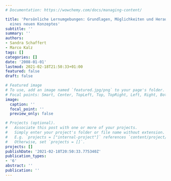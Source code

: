 ```yaml
---
# Documentation: https://wowchemy.com/docs/managing-content/

title: 'Persönliche Lernumgebungen: Grundlagen, Möglichkeiten und Herausforderungen
  eines neuen Konzeptes'
subtitle: ''
summary: ''
authors:
- Sandra Schaffert
- Marco Kalz
tags: []
categories: []
date: '2008-01-01'
lastmod: 2021-02-18T21:50:33+01:00
featured: false
draft: false

# Featured image
# To use, add an image named `featured.jpg/png` to your page's folder.
# Focal points: Smart, Center, TopLeft, Top, TopRight, Left, Right, BottomLeft, Bottom, BottomRight.
image:
  caption: ''
  focal_point: ''
  preview_only: false

# Projects (optional).
#   Associate this post with one or more of your projects.
#   Simply enter your project's folder or file name without extension.
#   E.g. `projects = ["internal-project"]` references `content/project/deep-learning/index.md`.
#   Otherwise, set `projects = []`.
projects: []
publishDate: '2021-02-18T20:50:33.775340Z'
publication_types:
- '6'
abstract: ''
publication: ''
---
```

